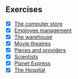 ## Exercises

- [x] [The computer store](https://github.com/manjunath5496/SQL-Tutorial/blob/master/Exercises/1.md)
- [x] [Employee management](https://github.com/manjunath5496/SQL-Tutorial/blob/master/Exercises/2.md)
- [x] [The warehouse](https://github.com/manjunath5496/SQL-Tutorial/blob/master/Exercises/3.md)
- [x] [Movie theatres](https://github.com/manjunath5496/SQL-Tutorial/blob/master/Exercises/4.md)
- [x] [Pieces and providers](https://github.com/Zhenye-Na/SQL-Exercises/tree/master/5.%20Pieces%20and%20providers)
- [x] [Scientists](https://github.com/Zhenye-Na/SQL-Exercises/tree/master/6.%20Scientists)
- [x] [Planet Express](https://github.com/Zhenye-Na/SQL-Exercises/tree/master/7.%20Planet%20Express)
- [x] [The Hospital](https://github.com/Zhenye-Na/SQL-Exercises/tree/master/8.%20The%20Hospital)
